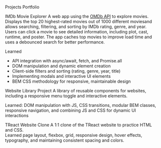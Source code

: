 Projects Portfolio
 
IMDb Movie Explorer
A web app using the [OMDb API](https://www.omdbapi.com/) to explore movies. Displays the top 20 highest-rated movies out of 1000 different moviesand allows searching, filtering, and sorting by IMDb rating, genre, and year. Users can click a movie to see detailed information, including plot, cast, runtime, and poster. The app caches top movies to improve load time and uses a debounced search for better performance.  

Learned  
- API integration with async/await, fetch, and Promise.all  
- DOM manipulation and dynamic element creation  
- Client-side filters and sorting (rating, genre, year, title)  
- Implementing modals and interactive UI elements  
- BEM CSS methodology for responsive, maintainable design  

 Website Library Project
A library of reusable components for websites, including a responsive menu toggle and interactive elements.  

Learned: DOM manipulation with JS, CSS transitions, modular BEM classes, responsive navigation, and combining JS and CSS for dynamic UI interactions

TReact Website Clone
A 1:1 clone of the TReact website to practice HTML and CSS.  
Learned page layout, flexbox, grid, responsive design, hover effects, typography, and maintaining consistent spacing and colors.
